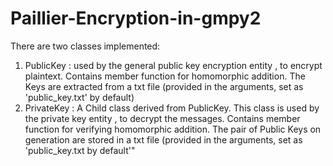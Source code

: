 # Paillier-Encryption-in-gmpy2
There are two classes implemented:
1. PublicKey : used by the general public key encryption entity , to encrypt plaintext. Contains member function for homomorphic addition. The Keys are extracted from a txt file (provided in the arguments, set as 'public_key.txt' by default)
2. PrivateKey : A Child class derived from PublicKey. This class is used by the private key entity , to decrypt the messages. Contains member function for verifying homomorphic addition. The pair of Public Keys on generation are stored in a txt  file (provided in the arguments, set as 'public_key.txt by default'"
